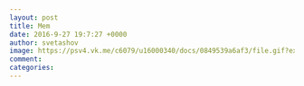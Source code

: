 ```yaml
--- 
layout: post 
title: Mem 
date: 2016-9-27 19:7:27 +0000 
author: svetashov 
image: https://psv4.vk.me/c6079/u16000340/docs/0849539a6af3/file.gif?extra=27mMP12pqT8O6Xsg-2iMeGJC8iz8Z4ocP_72eMahfbrjKD27bEEP_3kkV5nwKgqQ5zxxM-tO3oeVO2oC7cca6mqtHa7HJdVipl2oPmokxRelN8V1Nw2KUV0J
comment: 
categories: 
---
```

